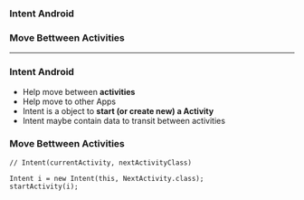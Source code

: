 ### Intent Android
### Move Bettween Activities
--------
### Intent Android

- Help move between **activities**
- Help move to other Apps
- Intent is a object to **start (or create new) a Activity**
- Intent maybe contain data to transit between activities

### Move Bettween Activities

```
// Intent(currentActivity, nextActivityClass)

Intent i = new Intent(this, NextActivity.class);
startActivity(i);
```

